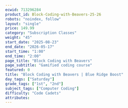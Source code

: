 ```yaml
---
ecwid: 713296284
product_id: Block-Coding-with-Beavers-25-26
robots: "noindex, follow"
layout: "single"
price: 149.99
category: "Subscription Classes"
weight: "45"
start_date: "2025-08-23"
end_date: "2026-05-17"
start_time: "1:00"
end_time: "2:00"
page_title: "Block Coding with Beavers"
page_subtitle: "Gamified coding course"
featured: 0
title: "Block Coding with Beavers | Blue Ridge Boost"
day_tags: ["Saturday"]
grade_tags: ["1st", "2nd"]
subject_tags: ["Computer Coding"]
difficulty: "Code Cadets"
attributes:
---
```

